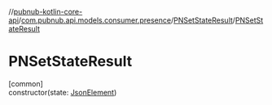 //[pubnub-kotlin-core-api](../../../index.md)/[com.pubnub.api.models.consumer.presence](../index.md)/[PNSetStateResult](index.md)/[PNSetStateResult](-p-n-set-state-result.md)

# PNSetStateResult

[common]\
constructor(state: [JsonElement](../../com.pubnub.api/-json-element/index.md))
